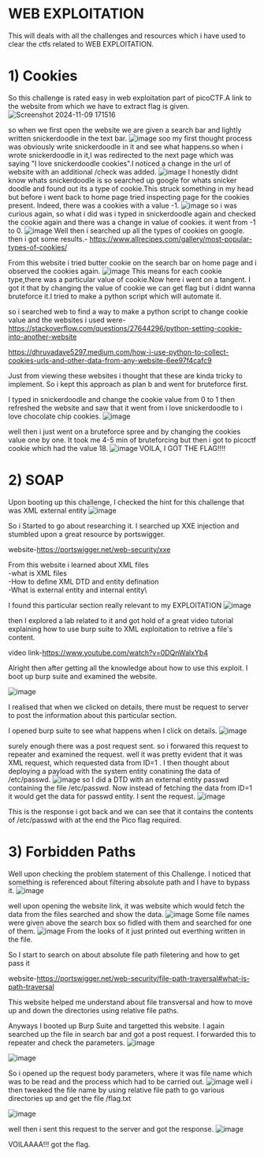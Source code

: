 
# WEB EXPLOITATION

This will deals with all the challenges and resources which i have used to clear the ctfs related to WEB EXPLOITATION.
# 1) Cookies
So this challenge is rated easy in web exploitation part of picoCTF.A link to the website from which we have to extract flag is given.
![Screenshot 2024-11-09 171516](https://github.com/user-attachments/assets/e11b65ad-55d8-4e89-ae19-66308115f959)

so when we first open the website we are given a search bar and lightly written snickerdoodle in the text bar.
![image](https://github.com/user-attachments/assets/983d9f9b-d5fa-441e-96f9-387e95677bb5)
soo my first thought process was obviously write snickerdoodle in it and see what happens.so when i wrote snickerdoodle in it,I was redirected to the next page which was saying "I love snickerdoodle cookies".I noticed a change in the url of website with an additional /check was added.
![image](https://github.com/user-attachments/assets/aa278dd9-5e32-4831-9808-7f7a76167473)
I honestly didnt know whats snickerdoodle is so searched up google for whats snicker doodle and found out its a type of cookie.This struck something in my head but before i went back to home page tried inspecting page for the cookies present.
Indeed, there was a cookies with a value -1.
![image](https://github.com/user-attachments/assets/d4c540ee-0a09-4a4d-a03d-b37a227786f5)
so i was curious again, so what i did was i typed in snickerdoodle again and checked the cookie again and there was a change in value of cookies. it went from -1 to 0.
![image](https://github.com/user-attachments/assets/3fd6fe21-a7e1-44a2-88ad-2c7a973333a7)
Well then i searched up all the types of cookies on google. then i got some results.-
https://www.allrecipes.com/gallery/most-popular-types-of-cookies/

From this website i tried butter cookie on the search bar on home page and i observed the cookies again.
![image](https://github.com/user-attachments/assets/6a9d5a16-beb2-4b67-8417-1759933022ba)
This means for each cookie type,there was a particular value of cookie.Now here i went on a tangent. I got it that by changing the value of cookie we can get flag but i didnt wanna bruteforce it.I tried to make a python script which will automate it.

so i searched web to find a way to make a python script to change cookie value and the websites i used were-
https://stackoverflow.com/questions/27644296/python-setting-cookie-into-another-website

https://dhruvadave5297.medium.com/how-i-use-python-to-collect-cookies-urls-and-other-data-from-any-website-6ee97f4cafc9

Just from viewing these websites i thought that these are kinda tricky to implement. So i kept this approach as plan b and went for bruteforce first.

I typed in snickerdoodle and change the cookie value from 0 to 1 then refreshed the website and saw that it went from i love snickerdoodle to i love chocolate chip cookies.
![image](https://github.com/user-attachments/assets/7ae186ce-7759-45b0-bd5d-d8872b85300e)

well then i just went on a bruteforce spree and by changing the cookies value one by one. It took me 4-5 min of bruteforcing but then i got to picoctf cookie which had the value 18.
![image](https://github.com/user-attachments/assets/775cfd95-97da-4b92-9997-8a91a6d3f151)
VOILA, I GOT THE FLAG!!!!

# 2) SOAP

Upon booting up this challenge, I checked the hint for this challenge that was XML external entity 
![image](https://github.com/user-attachments/assets/c1c016c8-21bf-418d-bffd-6214d3f10e5b)

So i Started to go about researching it. I searched up XXE injection and stumbled upon a great resource by portswigger.

website-https://portswigger.net/web-security/xxe

From this website i learned about XML files \
-what is XML files\
-How to define XML DTD and entity defination\
-What is external entity and internal entity\

I found this particular section really relevant to my EXPLOITATION
![image](https://github.com/user-attachments/assets/70dee5d4-5e01-4830-bd37-2e1b7e07ffd1)

then I explored a lab related to it and got hold of a great video tutorial explaining how to use burp suite to XML exploitation to retrive a file's content.

video link-https://www.youtube.com/watch?v=0DQnWalxYb4

Alright then after getting all the knowledge about how to use this exploit. I boot up burp suite and examined the website.

![image](https://github.com/user-attachments/assets/5c398717-2672-48ff-89b7-13f24bd86f92)

I realised that when we clicked on details, there must be request to server to post the information about this particular section. 

I opened burp suite to see what happens when I click on details.
![image](https://github.com/user-attachments/assets/24868add-ea79-4ed5-ba77-75cd50c6e91b)

surely enough there was a post request sent. so i forwared this request to repeater and examined the request. well it was pretty evident that it was XML request, which requested data from ID=1 .
I then thought about deploying a payload with the system entity conatining the data of /etc/passwd.
![image](https://github.com/user-attachments/assets/633d9ff8-8180-4941-8831-f6de7ccae43c)
so I did a DTD with an external entity passwd containing the file /etc/passwd. Now instead of fetching the data from ID=1 it would get the data for passwd entity. I sent the request.
![image](https://github.com/user-attachments/assets/e0dc68c1-4427-4d3f-a2f6-e83b389c5d1a)

This is the response i got back and we can see that it contains the contents of /etc/passwd with at the end the Pico flag required.

# 3) Forbidden Paths

Well upon checking the problem statement of this Challenge. I noticed that something is referenced about filtering absolute path and I have to bypass it.
![image](https://github.com/user-attachments/assets/42287eab-fc3d-4581-9628-fdb360783988)

well upon opening the website link, it was website which would fetch the data from the files searched and show the data.
![image](https://github.com/user-attachments/assets/fdbd8c88-57b9-494e-8575-1069e684bf3a)
 Some file names were given above the search box so fidled with them and searched for one of them.
 ![image](https://github.com/user-attachments/assets/f475c219-03e4-416a-ad6d-b917c7cc36b2)
From the looks of it just printed out everthing written in the file.

So I start to search on about absolute file path filetering and how to get pass it

website-https://portswigger.net/web-security/file-path-traversal#what-is-path-traversal

This website helped me understand about file transversal and how to move up and down the directories using relative file paths.

Anyways I booted up Burp Suite and targetted this website.
I again searched up the file in search bar and got a post request.
I forwarded this to repeater and check the parameters.
![image](https://github.com/user-attachments/assets/9ed46262-7300-4b3a-80ba-2ce7d8f91ec8)

![image](https://github.com/user-attachments/assets/3b956acb-dc06-41fa-b4f9-4766bd828fb1)

So i opened up the request body parameters, where it was file name which was to be read and the process which had to be carried out.
![image](https://github.com/user-attachments/assets/5230eb6f-b6b8-46d3-a79b-823547d0c592)
 well i then tweaked the file name by using relative file path to go various directories up and get the file /flag.txt

![image](https://github.com/user-attachments/assets/b33641e3-c5d5-4539-ac73-0f114440abd8)

well then i sent this request to the server and got the response.
![image](https://github.com/user-attachments/assets/0522fc2d-c23d-4db6-a7fe-0efa6b039bef)

VOILAAAA!!! got the flag.


